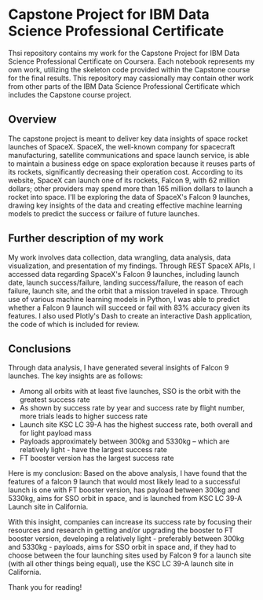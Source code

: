 # Capstone Project for IBM Data Science Professional Certificate
Thsi repository contains my work for the Capstone Project for IBM Data Science Professional Certificate on Coursera. Each notebook represents my own work, utilizing the skeleton code provided within the Capstone course for the final results. This repository may cassionally may contain other work from other parts of the IBM Data Science Professional Certificate which includes the Capstone course project. 

## Overview
The capstone project is meant to deliver key data insights of space rocket launches of SpaceX. SpaceX, the well-known company for spacecraft manufacturing, satellite communications and space launch service, is able to maintain a business edge on space exploration because it reuses parts of its rockets, significantly decreasing their operation cost. According to its website, SpaceX can launch one of its rockets, Falcon 9, with 62 million dollars; other providers may spend more than 165 million dollars to launch a rocket into space. I'll be exploring the data of SpaceX's Falcon 9 launches, drawing key insights of the data and creating effective machine learning models to predict the success or failure of future launches.

## Further description of my work
My work involves data collection, data wrangling, data analysis, data visualization, and presentation of my findings. Through REST SpaceX APIs, I accessed data regarding SpaceX's Falcon 9 launches, including launch date, launch success/failure, landing success/failure, the reason of each failure, launch site, and the orbit that a mission traveled in space. Through use of various machine learning models in Python, I was able to predict whether a Falcon 9 launch will succeed or fail with 83% accuracy given its features. I also used Plotly's Dash to create an interactive Dash application, the code of which is included for review.

## Conclusions
Through data analysis, I have generated several insights of Falcon 9 launches. The key insights are as follows:

 - Among all orbits with at least five launches, SSO is the orbit with the greatest success rate
 - As shown by success rate by year and success rate by flight number, more trials leads to higher success rate
 - Launch site KSC LC 39-A has the highest success rate, both overall and for light payload mass
 - Payloads approximately between 300kg and 5330kg – which are relatively light - have the largest success rate
 - FT booster version has the largest success rate

Here is my conclusion: Based on the above analysis, I have found that the features of a falcon 9 launch that would most likely lead to a successful launch is one with FT booster version, has payload between 300kg and 5330kg, aims for SSO orbit in space, and is launched from KSC LC 39-A Launch site in California.

With this insight, companies can increase its success rate by focusing their resources and research in getting and/or upgrading the booster to FT booster version, developing a relatively light - preferably between 300kg and 5330kg - payloads, aims for SSO orbit in space and, if they had to choose between the four launching sites used by Falcon 9 for a launch site (with all other things being equal), use the KSC LC 39-A launch site in California.

Thank you for reading!

